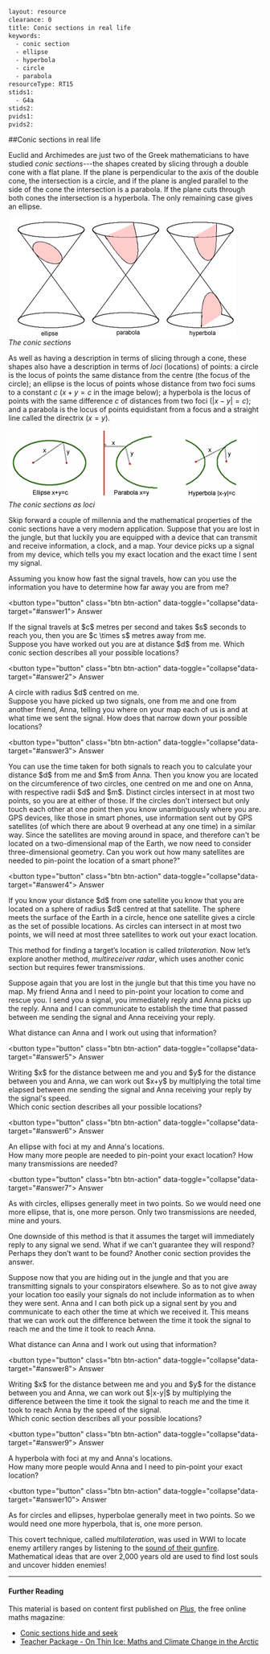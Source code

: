 ````
layout: resource
clearance: 0
title: Conic sections in real life
keywords:
  - conic section
  - ellipse
  - hyperbola
  - circle
  - parabola
resourceType: RT15
stids1:
  - G4a
stids2:
pvids1:
pvids2:

````

##Conic sections in real life


Euclid and Archimedes are just two of the Greek mathematicians to have studied _conic sections_---the shapes created by slicing through a double cone with a flat plane. If the plane is perpendicular to the axis of the double cone, the intersection is a circle, and if the plane is angled parallel to the side of the cone the intersection is a parabola. If the plane cuts through both cones the intersection is a hyperbola. The only remaining case gives an ellipse.

![Conic Sections](picture1.png)  
_The conic sections_



As well as having a description in terms of slicing through a cone, these shapes also have a description in terms of _loci_ (locations) of points: a circle is the locus of points the same distance from the centre (the focus of the circle); an ellipse is the locus of points whose distance from two foci sums to a constant $c$ ($x+y = c$ in the image below); a hyperbola is the locus of points with the same difference $c$ of distances from two foci ($|x-y| = c$); and a parabola is the locus of points equidistant from a focus and a straight line called the directrix ($x=y$).

![The conic sections as loci](picture2.png)  
_The conic sections as loci_



Skip forward a couple of millennia and the mathematical properties of the conic sections have a very modern application. Suppose that you are lost in the jungle, but that luckily you are equipped with a device that can transmit and receive information, a clock, and a map. Your device picks up a signal from my device, which tells you my exact location and the exact time I sent my signal. 


<div class="well">
Assuming you know how fast the signal travels, how can you use the information you have to determine how far away you are from me? 

<button type="button" class="btn btn-action" data-toggle="collapse"data-target="#answer1">
Answer
</button>

<div id="answer1" class="collapse">
If the signal travels at $c$ metres per second and takes $s$ seconds to reach you, then you are $c \times s$ metres away from me.
</div>
</div>


<div class="well">
Suppose you have worked out you are at distance $d$ from me. Which conic section describes all your possible locations?

<button type="button" class="btn btn-action" data-toggle="collapse"data-target="#answer2">
Answer
</button>

<div id="answer2" class="collapse">
A circle with radius $d$ centred on me.
</div>
</div>


<div class="well">
Suppose you have picked up two signals, one from me and one from another friend, Anna, telling you where on your map each of us is and at what time we sent the signal. How does that narrow down your possible locations?

<button type="button" class="btn btn-action" data-toggle="collapse"data-target="#answer3">
Answer
</button>

<div id="answer3" class="collapse">
You can use the time taken for both signals to reach you to calculate your distance $d$ from me and $m$ from Anna. Then you know you are located on the circumference of two circles, one centred on me and one on Anna, with respective radii $d$ and $m$. Distinct circles intersect in at most two points, so you are at either of those. If the circles don't intersect but only touch each other at one point then you know unambiguously where you are.
</div>
</div>

<div class="well">
GPS devices, like those in smart phones, use information sent out by GPS satellites (of which there are about 9 overhead at any one time) in a similar way.  Since the satellites are moving around in space, and therefore can't be located on a two-dimensional map of the Earth, we now need to consider three-dimensional geometry. Can you work out how many satellites are needed to pin-point the location of a smart phone?"

<button type="button" class="btn btn-action" data-toggle="collapse"data-target="#answer4">
Answer
</button>

<div id="answer4" class="collapse">
If you know your distance $d$ from one satellite you know that you are located on a sphere of radius $d$ centred at that satellite. The sphere meets the surface of the Earth in a circle, hence one satellite gives a circle as the set of possible locations. As circles can intersect in at most two points, we will need at most three satellites to work out your exact location.
</div>
</div>

This method for finding a target’s location is called _trilateration_. Now let’s explore another method, _multireceiver radar_, which uses another conic section but requires fewer transmissions. 

Suppose again that you are lost in the jungle but that this time you have no map. My friend Anna and I need to pin-point your location to come and rescue you. I send you a signal, you immediately reply and Anna picks up the reply. Anna and I can communicate to establish the time that passed between me sending the signal and Anna receiving your reply.
  

<div class="well">
What distance can Anna and I work out using that information?

<button type="button" class="btn btn-action" data-toggle="collapse"data-target="#answer5">
Answer
</button>

<div id="answer5" class="collapse">
Writing $x$ for the distance between me and you and $y$ for the distance between you and Anna, we can work out $x+y$ by multiplying the total time elapsed between me sending the signal and Anna receiving your reply by the signal's speed.
</div>
</div>

<div class="well">
Which conic section describes all your possible locations?

<button type="button" class="btn btn-action" data-toggle="collapse"data-target="#answer6">
Answer
</button>

<div id="answer6" class="collapse">
An ellipse with foci at my and Anna's locations.
</div>
</div>

<div class="well">
How many more people are needed to pin-point your exact location? How many transmissions are needed?

<button type="button" class="btn btn-action" data-toggle="collapse"data-target="#answer7">
Answer
</button>

<div id="answer7" class="collapse">
As with circles, ellipses generally meet in two points. So we would need one more ellipse, that is, one more person. Only two transmissions are needed, mine and yours.
</div>
</div>

One downside of this method is that it assumes the target will immediately reply to any signal we send. What if we can't guarantee they will respond? Perhaps they don’t want to be found? Another conic section provides the answer.

Suppose now that you are hiding out in the jungle and that you are transmitting signals to your conspirators elsewhere. So as to not give away your location too easily your signals do not include information as to when they were sent. Anna and I can both pick up a signal sent by you and communicate to each other the time at which we received it. This means that we can work out the difference between the time it took the signal to reach me and the time it took to reach Anna.


<div class="well">
What distance can Anna and I work out using that information?

<button type="button" class="btn btn-action" data-toggle="collapse"data-target="#answer8">
Answer
</button>

<div id="answer8" class="collapse">
Writing $x$ for the distance between me and you and $y$ for the distance between you and Anna, we can work out $|x-y|$ by multiplying the difference between the time it took the signal to reach me and the time it took to reach Anna by the speed of the signal.
</div>
</div>

<div class="well">
Which conic section describes all your possible locations?

<button type="button" class="btn btn-action" data-toggle="collapse"data-target="#answer9">
Answer
</button>

<div id="answer9" class="collapse">
A hyperbola with foci at my and Anna's locations.
</div>
</div>

<div class="well">
How many more people would Anna and I need to pin-point your exact location?

<button type="button" class="btn btn-action" data-toggle="collapse"data-target="#answer10">
Answer
</button>

<div id="answer10" class="collapse">
As for circles and ellipses, hyperbolae generally meet in two points. So we would need one more hyperbola, that is, one more person.
</div>
</div>

This covert technique, called _multilateration_, was used in WWI to locate enemy artillery ranges by listening to the [sound of their gunfire](http://en.wikipedia.org/wiki/Sound_ranging). Mathematical ideas that are over 2,000 years old are used to find lost souls and uncover hidden enemies!

***

#### Further Reading

This material is based on content first published on _[Plus](http://plus.maths.org)_, the free online maths magazine:

* [Conic sections hide and seek](http://plus.maths.org/content/conic-section-hide-seek)
* [Teacher Package - On Thin Ice: Maths and Climate Change in the Arctic](http://plus.maths.org/content/teacher-package-thin-ice-mdash-maths-and-climate-change-arctic)
